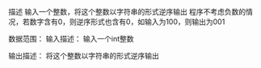 描述
输入一个整数，将这个整数以字符串的形式逆序输出
程序不考虑负数的情况，若数字含有0，则逆序形式也含有0，如输入为100，则输出为001


数据范围： 
输入描述：
输入一个int整数

输出描述：
将这个整数以字符串的形式逆序输出